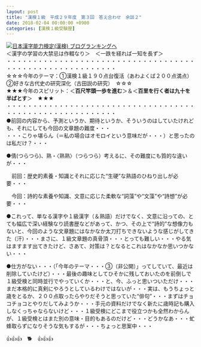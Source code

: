 ```yaml
---
layout: post
title: "漢検１級　平成２９年度　第３回　答え合わせ　余談２"
date: 2018-02-04 00:00:00 +0900
categories: [漢検１級受験歴]
---
```


[![](/syuusyuu9701/assets/images/漢検１級-平成２９年度-第３回-答え合わせ-余談２-br_c_3028_1.gif)](http://blog.with2.net/link.php?1659096:3028 "日本漢字能力検定(漢検) ブログランキングへ")[日本漢字能力検定(漢検) ブログランキングへ](http://blog.with2.net/link.php?1659096:3028)  
＜漢字の学習の大禁忌は作輟なり＞　＜一跌を経れば一知を長ず＞  
・・・・・・・・・・・・・・・・・・・・・・・・・・・・・・・・・・・・・・・・・・・・・・・・・・・・・・・・・  
☆☆☆今年のテーマ：①漢検１級１９０点台復活（あわよくば２００点満点）　②好きな古代史の研究深化（古田説の研究）　☆☆☆  
★★★今年のスピリット：＜**百尺竿頭一歩を進む**＞＆＜**百里を行く者は九十を半ばとす**＞　★★★  
・・・・・・・・・・・・・・・・・・・・・・・・・・・・・・・・・・・・・・・・・・・・・・・・・・・・・・・・・  
●前回の内容から、予測というか、期待というか、そういうのはしていたけれども、それにしても今回の文章題の難度・・・  
・・・こりゃ堪らん（＝私の場合はオモロイという意味だが・・・）と思ったのは私だけ？・・・  
  
●倩(つらつら)、熟・〈熟熟〉（つらつら）考えるに、その難度にも質的な違いが・・・  
  
　前回：歴史的素養・知識とそれに応じた“生硬”な熟語のひねり出しが必要・・・  
  
　今回：詩的な素養や知識、文意に応じた柔軟な“詞藻”や“文藻”や“詩想”が必要・・・  
  
●これって、単なる漢字や１級漢字（＆熟語）だけでなく、文意に沿っての、とても幅広で深い経験なり読書歴などがあって、かつ、その上で“詩的”な想像力もないと、今回のような文章題にはなかなか太刀打ちできないような感じがしてきた（汗）・・・まさに、１級文章題の真骨頂・・・とっても難しい・・・やる気はますます出てきたけど、さあて、対策は？となるとこれはなかなか思いつかない・・・  
  
●仕方がない・・・（「今年のテーマ・・・③（非公開）」ってしていて、最近は削除していたけど）・・・最後の趣味としてひそかに残しておいたのを前倒しで１級受検と同時並行でやっていくか・・・と、今、ふっと思いついただけ・・・まだ本格的に真剣にやろうとしているわけではないが・・・実は、もうちょっと歳をとるか、２００点取ったらやりだそうと思っていた“俳句”・・・まずはチョコチョコとやりだしてみようか・・・手元の資料だけでなく新たに歳時記も購入しなくっちゃならないけど・・・１級受検にどこまで役立つかも全然わからんが、１級受検とはまた別の意味・目的もあるのだけど・・・どうかなあ・・・虻蜂取らずになりそうな気もするが・・・ちょっと思案中・・・  
  
👍👍👍　🐕　👍👍👍